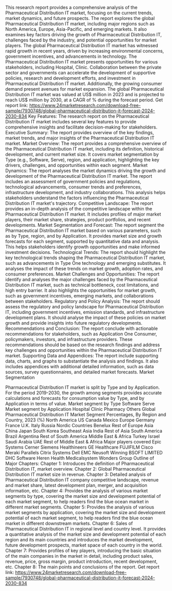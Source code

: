 This research report provides a comprehensive analysis of the Pharmaceutical Distribution IT market, focusing on the current trends, market dynamics, and future prospects. The report explores the global Pharmaceutical Distribution IT market, including major regions such as North America, Europe, Asia-Pacific, and emerging markets. It also examines key factors driving the growth of Pharmaceutical Distribution IT, challenges faced by the industry, and potential opportunities for market players.
The global Pharmaceutical Distribution IT market has witnessed rapid growth in recent years, driven by increasing environmental concerns, government incentives, and advancements in technology. The Pharmaceutical Distribution IT market presents opportunities for various stakeholders, including Hospital, Clinic. Collaboration between the private sector and governments can accelerate the development of supportive policies, research and development efforts, and investment in Pharmaceutical Distribution IT market. Additionally, the growing consumer demand present avenues for market expansion.
The global Pharmaceutical Distribution IT market was valued at US$ million in 2023 and is projected to reach US$ million by 2030, at a CAGR of % during the forecast period.
Get report link: https://www.24marketresearch.com/download-free-sample/7930748/global-pharmaceutical-distribution-it-forecast-2024-2030-834
Key Features:
The research report on the Pharmaceutical Distribution IT market includes several key features to provide comprehensive insights and facilitate decision-making for stakeholders.
Executive Summary: The report provides overview of the key findings, market trends, and major insights of the Pharmaceutical Distribution IT market.
Market Overview: The report provides a comprehensive overview of the Pharmaceutical Distribution IT market, including its definition, historical development, and current market size. It covers market segmentation by Type (e.g., Software, Serve), region, and application, highlighting the key drivers, challenges, and opportunities within each segment.
Market Dynamics: The report analyses the market dynamics driving the growth and development of the Pharmaceutical Distribution IT market. The report includes an assessment of government policies and regulations, technological advancements, consumer trends and preferences, infrastructure development, and industry collaborations. This analysis helps stakeholders understand the factors influencing the Pharmaceutical Distribution IT market's trajectory.
Competitive Landscape: The report provides an in-depth analysis of the competitive landscape within the Pharmaceutical Distribution IT market. It includes profiles of major market players, their market share, strategies, product portfolios, and recent developments.
Market Segmentation and Forecast: The report segment the Pharmaceutical Distribution IT market based on various parameters, such as by Type, region, and by Application. It provides market size and growth forecasts for each segment, supported by quantitative data and analysis. This helps stakeholders identify growth opportunities and make informed investment decisions.
Technological Trends: The report should highlight the key technological trends shaping the Pharmaceutical Distribution IT market, such as advancements in Type One technology and emerging substitutes. It analyses the impact of these trends on market growth, adoption rates, and consumer preferences.
Market Challenges and Opportunities: The report identify and analyses the major challenges faced by the Pharmaceutical Distribution IT market, such as technical bottleneck, cost limitations, and high entry barrier. It also highlights the opportunities for market growth, such as government incentives, emerging markets, and collaborations between stakeholders.
Regulatory and Policy Analysis: The report should assess the regulatory and policy landscape for Pharmaceutical Distribution IT, including government incentives, emission standards, and infrastructure development plans. It should analyse the impact of these policies on market growth and provide insights into future regulatory developments.
Recommendations and Conclusion: The report conclude with actionable recommendations for stakeholders, such as Application One Consumer, policymakers, investors, and infrastructure providers. These recommendations should be based on the research findings and address key challenges and opportunities within the Pharmaceutical Distribution IT market.
Supporting Data and Appendices: The report include supporting data, charts, and graphs to substantiate the analysis and findings. It also includes appendices with additional detailed information, such as data sources, survey questionnaires, and detailed market forecasts.
Market Segmentation

Pharmaceutical Distribution IT market is split by Type and by Application. For the period 2019-2030, the growth among segments provides accurate calculations and forecasts for consumption value by Type, and by Application in terms of value.
Market segment by Type
Software
Serve
Market segment by Application
Hospital
Clinic
Pharmacy
Others
Global Pharmaceutical Distribution IT Market Segment Percentages, By Region and Country, 2023 (%)
North America
US
Canada
Mexico
Europe
Germany
France
U.K.
Italy
Russia
Nordic Countries
Benelux
Rest of Europe
Asia
China
Japan
South Korea
Southeast Asia
India
Rest of Asia
South America
Brazil
Argentina
Rest of South America
Middle East & Africa
Turkey
Israel
Saudi Arabia
UAE
Rest of Middle East & Africa
Major players covered
Epic Systems
Cerner
Siemens Healthineers
GE Healthcare
FUJIFILM
Cisco Meraki
Parallels
Citrix Systems
Dell EMC
Neusoft
Winning
BSOFT LIMITED
DHC Software
Heren Health
Medicalsystem
Wonders Group
Outline of Major Chapters:
Chapter 1: Introduces the definition of Pharmaceutical Distribution IT, market overview.
Chapter 2: Global Pharmaceutical Distribution IT market size in revenue.
Chapter 3: Detailed analysis of Pharmaceutical Distribution IT company competitive landscape, revenue and market share, latest development plan, merger, and acquisition information, etc.
Chapter 4: Provides the analysis of various market segments by type, covering the market size and development potential of each market segment, to help readers find the blue ocean market in different market segments.
Chapter 5: Provides the analysis of various market segments by application, covering the market size and development potential of each market segment, to help readers find the blue ocean market in different downstream markets.
Chapter 6: Sales of Pharmaceutical Distribution IT in regional level and country level. It provides a quantitative analysis of the market size and development potential of each region and its main countries and introduces the market development, future development prospects, market space of each country in the world.
Chapter 7: Provides profiles of key players, introducing the basic situation of the main companies in the market in detail, including product sales, revenue, price, gross margin, product introduction, recent development, etc.
Chapter 8: The main points and conclusions of the report.
Get report link: https://www.24marketresearch.com/download-free-sample/7930748/global-pharmaceutical-distribution-it-forecast-2024-2030-834
